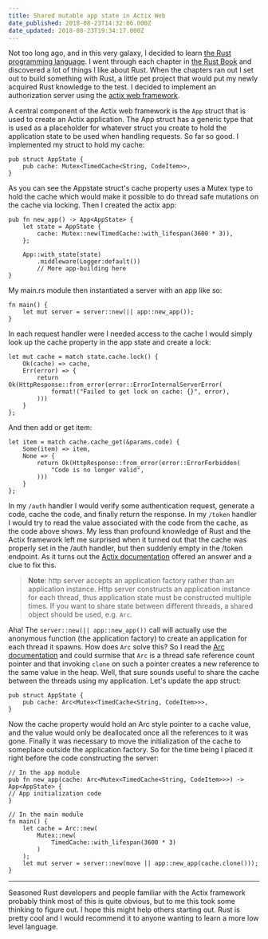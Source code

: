 ```yaml
---
title: Shared mutable app state in Actix Web
date_published: 2018-08-23T14:32:06.000Z
date_updated: 2018-08-23T19:34:17.000Z
---
```


Not too long ago, and in this very galaxy, I decided to learn [the Rust programming language](https://www.rust-lang.org/en-US/). I went through each chapter in [the Rust Book](https://doc.rust-lang.org/book/) and discovered a lot of things I like about Rust. When the chapters ran out I set out to build something with Rust, a little pet project that would put my newly acquired Rust knowledge to the test. I decided to implement an authorization server using the [actix web framework](https://actix.rs/).

A central component of the Actix web framework is the `App` struct that is used to create an Actix application. The App struct has a generic type that is used as a placeholder for whatever struct you create to hold the application state to be used when handling requests. So far so good. I implemented my struct to hold my cache:

    pub struct AppState {
        pub cache: Mutex<TimedCache<String, CodeItem>>,
    }
    

 As you can see the Appstate struct's cache property uses a Mutex type to hold the cache which would make it possible to do thread safe mutations on the cache via locking. Then I created the actix app:

    pub fn new_app() -> App<AppState> {
        let state = AppState {
            cache: Mutex::new(TimedCache::with_lifespan(3600 * 3)),
        };
    
        App::with_state(state)
            .middleware(Logger:default())
            // More app-building here
    }
    

My main.rs module then instantiated a server with an app like so:

    fn main() {
        let mut server = server::new(|| app::new_app());
    }
    

In each request handler were I needed access to the cache I would simply look up the cache property in the app state and create a lock:

    let mut cache = match state.cache.lock() {
        Ok(cache) => cache,
        Err(error) => {
            return Ok(HttpResponse::from_error(error::ErrorInternalServerError(
                format!("Failed to get lock on cache: {}", error),
            )))
        }
    };
    

And then add or get item:

    let item = match cache.cache_get(&params.code) {
        Some(item) => item,
        None => {
            return Ok(HttpResponse::from_error(error::ErrorForbidden(
                "Code is no longer valid",
            )))
        }
    };
    

In my `/auth` handler I would verify some authentication request, generate a code, cache the code, and finally return the response. In my `/token` handler I would try to read the value associated with the code from the cache, as the code above shows. My less than profound knowledge of Rust and the Actix framework left me surprised when it turned out that the cache was properly set in the /auth handler, but then suddenly empty in the /token endpoint. As it turns out the [Actix documentation](https://actix.rs/docs/application/) offered an answer and a clue to fix this.

> **Note**: http server accepts an application factory rather than an application instance. Http server constructs an application instance for each thread, thus application state must be constructed multiple times. If you want to share state between different threads, a shared object should be used, e.g. `Arc`.

Aha! The `server::new(|| app::new_app())` call will actually use the anonymous function (the application factory) to create an application for each thread it spawns. How does `Arc` solve this? So I read the [Arc documentation](https://doc.rust-lang.org/std/sync/struct.Arc.html) and could surmise that `Arc` is a thread safe reference count pointer and that invoking `clone` on such a pointer creates a new reference to the same value in the heap. Well, that sure sounds useful to share the cache between the threads using my application. Let's update the app struct:

    pub struct AppState {
        pub cache: Arc<Mutex<TimedCache<String, CodeItem>>>,
    }
    

Now the cache property would hold an Arc style pointer to a cache value, and the value would only be deallocated once all the references to it was gone. Finally it was necessary to move the initialization of the cache to someplace outside the application factory. So for the time being I placed it right before the code constructing the server:

    
    // In the app module
    pub fn new_app(cache: Arc<Mutex<TimedCache<String, CodeItem>>>) -> App<AppState> {
    // App initialization code
    }
    
    // In the main module
    fn main() {
        let cache = Arc::new(
            Mutex::new(
                TimedCache::with_lifespan(3600 * 3)
            )
        );
        let mut server = server::new(move || app::new_app(cache.clone()));
    }
    

---

Seasoned Rust developers and people familiar with the Actix framework probably think most of this is quite obvious, but to me this took some thinking to figure out. I hope this might help others starting out. Rust is pretty cool and I would recommend it to anyone wanting to learn a more low level language.
